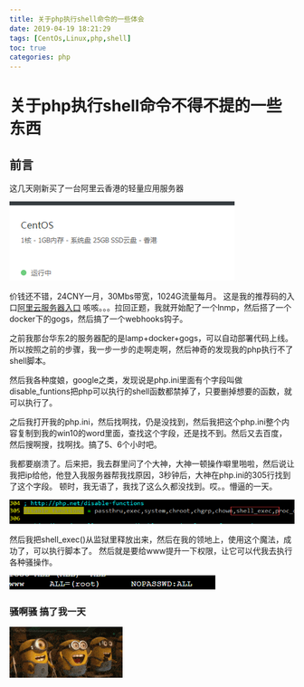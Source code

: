 ```yaml
---
title: 关于php执行shell命令的一些体会
date: 2019-04-19 18:21:29
tags: [CentOs,Linux,php,shell]
toc: true 
categories: php
---
```

# 关于php执行shell命令不得不提的一些东西
## 前言

这几天刚新买了一台阿里云香港的轻量应用服务器

![](./images/php/1.png)

价钱还不错，24CNY一月，30Mbs带宽，1024G流量每月。
这是我的推荐码的入口[阿里云服务器入口](https://promotion.aliyun.com/ntms/yunparter/invite.html?userCode=hp167aqc)
咳咳。。。拉回正题，我就开始配了一个lnmp，然后搭了一个docker下的gogs，然后搞了一个webhooks钩子。

之前我那台华东2的服务器配的是lamp+docker+gogs，可以自动部署代码上线。所以按照之前的步骤，我一步一步的走啊走啊，然后神奇的发现我的php执行不了shell脚本。

然后我各种度娘，google之类，发现说是php.ini里面有个字段叫做disable_funtions把php可以执行的shell函数都禁掉了，只要删掉想要的函数，就可以执行了。

之后我打开我的php.ini，然后找啊找，仍是没找到，然后我把这个php.ini整个内容复制到我的win10的word里面，查找这个字段，还是找不到。然后又去百度，然后搜啊搜，找啊找。搞了5、6个小时吧。

我都要崩溃了。后来把，我去群里问了个大神，大神一顿操作噼里啪啦，然后说让我把ip给他，他登入我服务器帮我找原因，3秒钟后，大神在php.ini的305行找到了这个字段。
顿时，我无语了，我找了这么久都没找到。哎。。懵逼的一天。

![](./images/php/2.png)

然后我把shell_exec()从监狱里释放出来，然后在我的领地上，使用这个魔法，成功了，可以执行脚本了。
然后就是要给www提升一下权限，让它可以代我去执行各种骚操作。

![](./images/php/3.png)


### 骚啊骚 搞了我一天
![](./images/php/huanhu.gif)